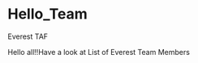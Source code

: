 # Hello_Team
Everest TAF 
<html>
  <head><title>Home Page</title></head>
  <body>
    <p>Hello all!!Have a look at <a> List of Everest Team Members</a> </p>
  </body>
</html>
